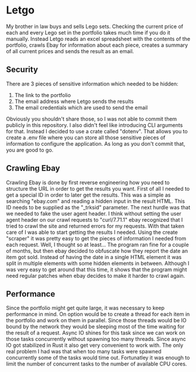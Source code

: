 # Letgo

My brother in law buys and sells Lego sets. Checking the current price of each and every Lego set in the
portfolio takes much time if you do it manually. Instead Letgo reads an excel spreadsheet with the contents
of the portfolio, crawls Ebay for information about each piece, creates a summary of all current prices and
sends the result as an email.

## Security
There are 3 pieces of sensitive information which needed to be hidden:
1) The link to the portfolio
2) The email address where Letgo sends the results
3) The email credentials which are used to send the email

Obviously you shouldn't share those, so I was not able to commit them publicly in this repository. I also didn't
feel like introducing CLI arguments for that. Instead I decided to use a crate called "dotenv". That allows you
to create a .env file where you can store all those sensitive pieces of information to configure the application.
As long as you don't commit that, you are good to go.

## Crawling Ebay
Crawling Ebay is done by first reverse engineering how you need to structure the URL in order to get the results
you want. First of all I needed to get a special ID in order to later get the results. This was a simple as searching
"ebay.com" and reading a hidden input in the result HTML.
This ID needs to be supplied as the "\_trksid" parameter.
The next hurdle was that we needed to fake the user agent header. I think without setting the user agent header on our
crawl requests to "curl/7.71.1" ebay recognized that I tried to crawl the site and returned errors for my requests.
With that taken care of I was able to start getting the results I needed.
Using the create "scraper" it was pretty easy to get the pieces of information I needed from each request. Well, I thought
so at least... The program ran fine for a couple of months, but then ebay decided to obfuscate how they report the date
an item got sold. Instead of having the date in a single HTML element it was split in multiple elements with some
hidden elements in between. Although I was very easy to get around that this time, it shows that the program might need
regular patches when ebay decides to make it harder to crawl again.

## Performance
Since the portfolio might get quite large, it was necessary to keep performance in mind. 
On option would be to create a thread for each item in the portfolio and work on them in parallel. Since those threads
would be IO bound by the network they would be sleeping most of the time waiting for the result of a request.
Async IO shines for this task since we can work on those tasks concurrently without spawning too many threads.
Since async IO got stabilized in Rust it also get very convenient to work with.
The only real problem I had was that when too many tasks were spawned concurrently some of the tasks would time out.
Fortunatley it was enough to limit the number of concurrent tasks to the number of available CPU cores.

